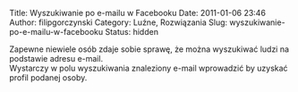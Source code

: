 Title: Wyszukiwanie po e-mailu w Facebooku
Date: 2011-01-06 23:46
Author: filipgorczynski
Category: Luźne, Rozwiązania
Slug: wyszukiwanie-po-e-mailu-w-facebooku
Status: hidden

Zapewne niewiele osób zdaje sobie sprawę, że można wyszukiwać ludzi na podstawie adresu e-mail.  
Wystarczy w polu wyszukiwania znaleziony e-mail wprowadzić by uzyskać profil podanej osoby.
